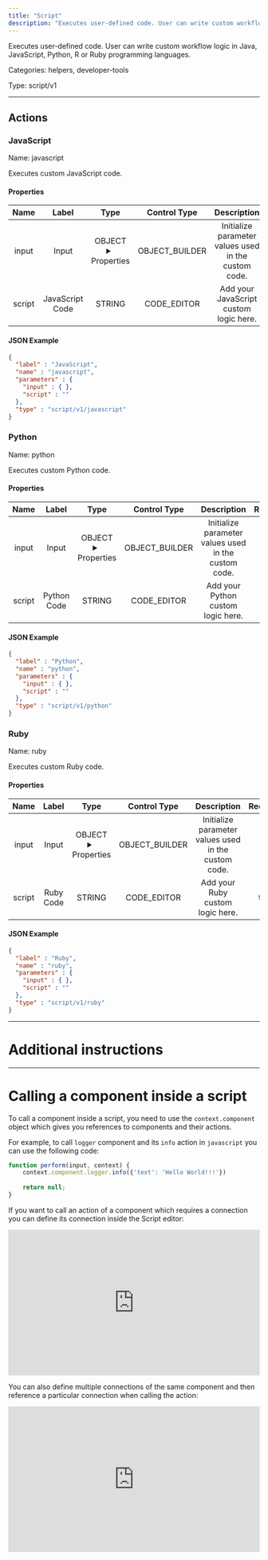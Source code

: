 ```yaml
---
title: "Script"
description: "Executes user-defined code. User can write custom workflow logic in Java, JavaScript, Python, R or Ruby programming languages."
---
```


Executes user-defined code. User can write custom workflow logic in Java, JavaScript, Python, R or Ruby programming languages.


Categories: helpers, developer-tools


Type: script/v1

<hr />




## Actions


### JavaScript
Name: javascript

Executes custom JavaScript code.

#### Properties

|      Name       |      Label     |     Type     |    Control Type     |     Description     | Required |
|:---------------:|:--------------:|:------------:|:-------------------:|:-------------------:|:--------:|
| input | Input | OBJECT <details> <summary> Properties </summary> {} </details> | OBJECT_BUILDER | Initialize parameter values used in the custom code. | null |
| script | JavaScript Code | STRING | CODE_EDITOR | Add your JavaScript custom logic here. | true |


#### JSON Example
```json
{
  "label" : "JavaScript",
  "name" : "javascript",
  "parameters" : {
    "input" : { },
    "script" : ""
  },
  "type" : "script/v1/javascript"
}
```


### Python
Name: python

Executes custom Python code.

#### Properties

|      Name       |      Label     |     Type     |    Control Type     |     Description     | Required |
|:---------------:|:--------------:|:------------:|:-------------------:|:-------------------:|:--------:|
| input | Input | OBJECT <details> <summary> Properties </summary> {} </details> | OBJECT_BUILDER | Initialize parameter values used in the custom code. | null |
| script | Python Code | STRING | CODE_EDITOR | Add your Python custom logic here. | true |


#### JSON Example
```json
{
  "label" : "Python",
  "name" : "python",
  "parameters" : {
    "input" : { },
    "script" : ""
  },
  "type" : "script/v1/python"
}
```


### Ruby
Name: ruby

Executes custom Ruby code.

#### Properties

|      Name       |      Label     |     Type     |    Control Type     |     Description     | Required |
|:---------------:|:--------------:|:------------:|:-------------------:|:-------------------:|:--------:|
| input | Input | OBJECT <details> <summary> Properties </summary> {} </details> | OBJECT_BUILDER | Initialize parameter values used in the custom code. | null |
| script | Ruby Code | STRING | CODE_EDITOR | Add your Ruby custom logic here. | true |


#### JSON Example
```json
{
  "label" : "Ruby",
  "name" : "ruby",
  "parameters" : {
    "input" : { },
    "script" : ""
  },
  "type" : "script/v1/ruby"
}
```




<hr />

# Additional instructions
<hr />

# Calling a component inside a script

To call a component inside a script, you need to use the `context.component` object which gives you references to components and their actions.

For example, to call `logger` component and its `info` action in `javascript` you can use the following code:

```javascript
function perform(input, context) {
    context.component.logger.info({'text': 'Hello World!!!'})
    
	return null;
}
```

If you want to call an action of a component which requires a connection you can define its connection inside the Script editor:

<div style="position:relative;height:0;width:100%;overflow:hidden;z-index:99999;box-sizing:border-box;padding-bottom:calc(51.63511188% + 32px)">
<iframe src="https://www.guidejar.com/embed/8d622f3f-252c-4869-9f01-108111778c71?type=1&controls=on" width="100%" height="100%" style="height:100%;position:absolute;inset:0" allowfullscreen frameborder="0">
</iframe></div>

You can also define multiple connections of the same component and then reference a particular connection when calling the action:

<div style="position:relative;height:0;width:100%;overflow:hidden;z-index:99999;box-sizing:border-box;padding-bottom:calc(51.63511188% + 32px)">
<iframe src="https://www.guidejar.com/embed/81148ac3-e742-43a9-a852-eb1f0ab593d5?type=1&controls=on" width="100%" height="100%" style="height:100%;position:absolute;inset:0" allowfullscreen frameborder="0">
</iframe></div>
